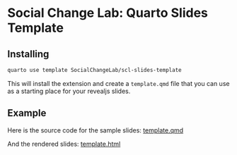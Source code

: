 # Social Change Lab: Quarto Slides Template

## Installing

```bash
quarto use template SocialChangeLab/scl-slides-template
```

This will install the extension and create a `template.qmd` file that you can use as a starting place for your revealjs slides.

## Example

Here is the source code for the sample slides: [template.qmd](template.qmd)

And the rendered slides: [template.html](https://socialchangelab.github.io/scl-report-template/template.html)
